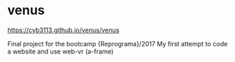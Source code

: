 # venus
https://cyb3113.github.io/venus/venus

Final project for the bootcamp {Reprograma}/2017
My first attempt to code a website and use web-vr (a-frame)


